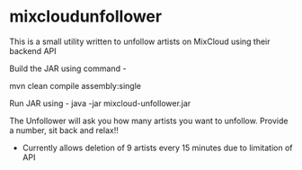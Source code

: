 # mixcloudunfollower
This is a small utility written to unfollow artists on MixCloud using their backend API

Build the JAR using command - 


mvn clean compile assembly:single

Run JAR using - java -jar mixcloud-unfollower.jar


The Unfollower will ask you how many artists you want to unfollow. Provide a number, sit back and relax!!

- Currently allows deletion of 9 artists every 15 minutes due to limitation of API

